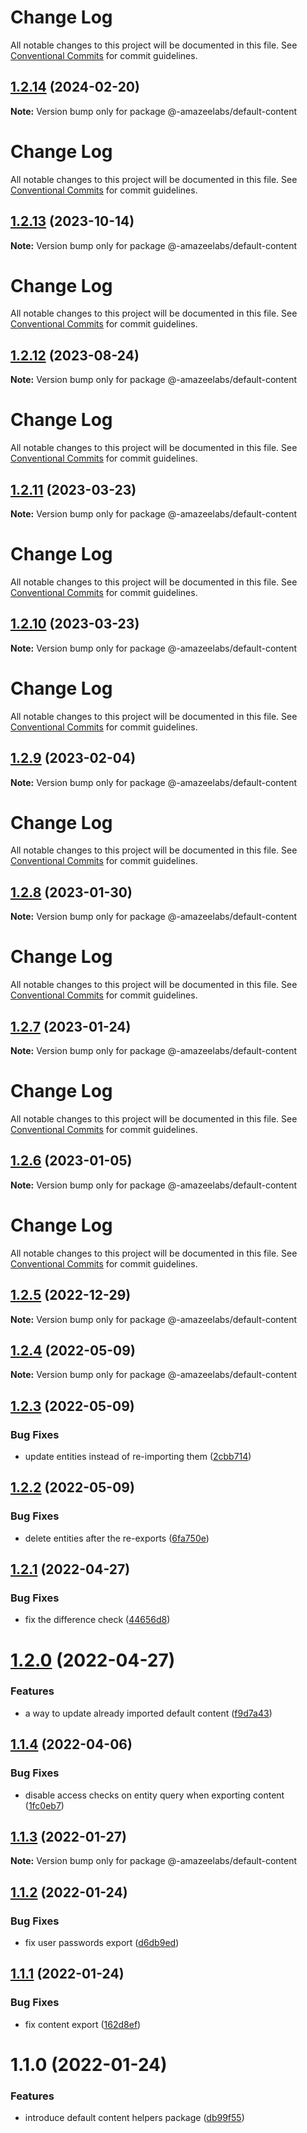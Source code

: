 # Change Log

All notable changes to this project will be documented in this file. See
[Conventional Commits](https://conventionalcommits.org) for commit guidelines.

## [1.2.14](https://github.com/AmazeeLabs/silverback-mono/compare/@-amazeelabs/default-content@1.2.13...@-amazeelabs/default-content@1.2.14) (2024-02-20)

**Note:** Version bump only for package @-amazeelabs/default-content

# Change Log

All notable changes to this project will be documented in this file. See
[Conventional Commits](https://conventionalcommits.org) for commit guidelines.

## [1.2.13](https://github.com/AmazeeLabs/silverback-mono/compare/@-amazeelabs/default-content@1.2.12...@-amazeelabs/default-content@1.2.13) (2023-10-14)

**Note:** Version bump only for package @-amazeelabs/default-content

# Change Log

All notable changes to this project will be documented in this file. See
[Conventional Commits](https://conventionalcommits.org) for commit guidelines.

## [1.2.12](https://github.com/AmazeeLabs/silverback-mono/compare/@-amazeelabs/default-content@1.2.11...@-amazeelabs/default-content@1.2.12) (2023-08-24)

**Note:** Version bump only for package @-amazeelabs/default-content

# Change Log

All notable changes to this project will be documented in this file. See
[Conventional Commits](https://conventionalcommits.org) for commit guidelines.

## [1.2.11](https://github.com/AmazeeLabs/silverback-mono/compare/@-amazeelabs/default-content@1.2.10...@-amazeelabs/default-content@1.2.11) (2023-03-23)

**Note:** Version bump only for package @-amazeelabs/default-content

# Change Log

All notable changes to this project will be documented in this file. See
[Conventional Commits](https://conventionalcommits.org) for commit guidelines.

## [1.2.10](https://github.com/AmazeeLabs/silverback-mono/compare/@-amazeelabs/default-content@1.2.9...@-amazeelabs/default-content@1.2.10) (2023-03-23)

**Note:** Version bump only for package @-amazeelabs/default-content

# Change Log

All notable changes to this project will be documented in this file. See
[Conventional Commits](https://conventionalcommits.org) for commit guidelines.

## [1.2.9](https://github.com/AmazeeLabs/silverback-mono/compare/@-amazeelabs/default-content@1.2.8...@-amazeelabs/default-content@1.2.9) (2023-02-04)

**Note:** Version bump only for package @-amazeelabs/default-content

# Change Log

All notable changes to this project will be documented in this file. See
[Conventional Commits](https://conventionalcommits.org) for commit guidelines.

## [1.2.8](https://github.com/AmazeeLabs/silverback-mono/compare/@-amazeelabs/default-content@1.2.7...@-amazeelabs/default-content@1.2.8) (2023-01-30)

**Note:** Version bump only for package @-amazeelabs/default-content

# Change Log

All notable changes to this project will be documented in this file. See
[Conventional Commits](https://conventionalcommits.org) for commit guidelines.

## [1.2.7](https://github.com/AmazeeLabs/silverback-mono/compare/@-amazeelabs/default-content@1.2.6...@-amazeelabs/default-content@1.2.7) (2023-01-24)

**Note:** Version bump only for package @-amazeelabs/default-content

# Change Log

All notable changes to this project will be documented in this file. See
[Conventional Commits](https://conventionalcommits.org) for commit guidelines.

## [1.2.6](https://github.com/AmazeeLabs/silverback-mono/compare/@-amazeelabs/default-content@1.2.5...@-amazeelabs/default-content@1.2.6) (2023-01-05)

**Note:** Version bump only for package @-amazeelabs/default-content

# Change Log

All notable changes to this project will be documented in this file. See
[Conventional Commits](https://conventionalcommits.org) for commit guidelines.

## [1.2.5](https://github.com/AmazeeLabs/silverback-mono/compare/@-amazeelabs/default-content@1.2.4...@-amazeelabs/default-content@1.2.5) (2022-12-29)

**Note:** Version bump only for package @-amazeelabs/default-content

## [1.2.4](https://github.com/AmazeeLabs/silverback-mono/compare/@-amazeelabs/default-content@1.2.3...@-amazeelabs/default-content@1.2.4) (2022-05-09)

**Note:** Version bump only for package @-amazeelabs/default-content

## [1.2.3](https://github.com/AmazeeLabs/silverback-mono/compare/@-amazeelabs/default-content@1.2.2...@-amazeelabs/default-content@1.2.3) (2022-05-09)

### Bug Fixes

- update entities instead of re-importing them
  ([2cbb714](https://github.com/AmazeeLabs/silverback-mono/commit/2cbb714c5e156eef2c43598e42f008c97c46407f))

## [1.2.2](https://github.com/AmazeeLabs/silverback-mono/compare/@-amazeelabs/default-content@1.2.1...@-amazeelabs/default-content@1.2.2) (2022-05-09)

### Bug Fixes

- delete entities after the re-exports
  ([6fa750e](https://github.com/AmazeeLabs/silverback-mono/commit/6fa750e2a03afbed007300edce7cc1aa6977615c))

## [1.2.1](https://github.com/AmazeeLabs/silverback-mono/compare/@-amazeelabs/default-content@1.2.0...@-amazeelabs/default-content@1.2.1) (2022-04-27)

### Bug Fixes

- fix the difference check
  ([44656d8](https://github.com/AmazeeLabs/silverback-mono/commit/44656d829799d35ec99c4e859f40422ede9d9704))

# [1.2.0](https://github.com/AmazeeLabs/silverback-mono/compare/@-amazeelabs/default-content@1.1.4...@-amazeelabs/default-content@1.2.0) (2022-04-27)

### Features

- a way to update already imported default content
  ([f9d7a43](https://github.com/AmazeeLabs/silverback-mono/commit/f9d7a4329243de0adee530f8946e525f2589c569))

## [1.1.4](https://github.com/AmazeeLabs/silverback-mono/compare/@-amazeelabs/default-content@1.1.3...@-amazeelabs/default-content@1.1.4) (2022-04-06)

### Bug Fixes

- disable access checks on entity query when exporting content
  ([1fc0eb7](https://github.com/AmazeeLabs/silverback-mono/commit/1fc0eb7642c12199aa94946502e0572f7e2e2fe9))

## [1.1.3](https://github.com/AmazeeLabs/silverback-mono/compare/@-amazeelabs/default-content@1.1.2...@-amazeelabs/default-content@1.1.3) (2022-01-27)

**Note:** Version bump only for package @-amazeelabs/default-content

## [1.1.2](https://github.com/AmazeeLabs/silverback-mono/compare/@-amazeelabs/default-content@1.1.1...@-amazeelabs/default-content@1.1.2) (2022-01-24)

### Bug Fixes

- fix user passwords export
  ([d6db9ed](https://github.com/AmazeeLabs/silverback-mono/commit/d6db9ed2ba8231ec3932ec2c00c4af149cf50a48))

## [1.1.1](https://github.com/AmazeeLabs/silverback-mono/compare/@-amazeelabs/default-content@1.1.0...@-amazeelabs/default-content@1.1.1) (2022-01-24)

### Bug Fixes

- fix content export
  ([162d8ef](https://github.com/AmazeeLabs/silverback-mono/commit/162d8ef3534589f1e647d87942c791a811b5b0cc))

# 1.1.0 (2022-01-24)

### Features

- introduce default content helpers package
  ([db99f55](https://github.com/AmazeeLabs/silverback-mono/commit/db99f556bad39e57f8f5ead60d739284cdcd4d2d))
